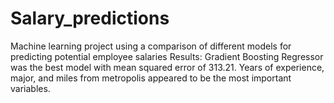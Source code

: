 # Salary_predictions
Machine learning project using a comparison of different models for predicting potential employee salaries
Results:   Gradient Boosting Regressor was the best model with mean squared error of 313.21.  Years of experience, major, and miles from metropolis appeared to be the most important variables.  
